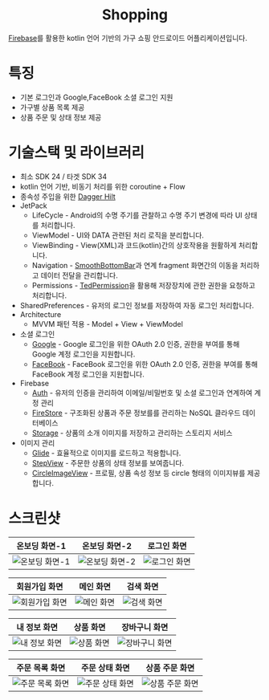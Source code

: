 # <div align=center>Shopping</div>
[Firebase](https://firebase.google.com/)를 활용한 kotlin 언어 기반의 가구 쇼핑 안드로이드 어플리케이션입니다.

# 특징
* 기본 로그인과 Google,FaceBook 소셜 로그인 지원
* 가구별 상품 목록 제공
* 상품 주문 및 상태 정보 제공

# 기술스택 및 라이브러리
* 최소 SDK 24 / 타겟 SDK 34
* kotlin 언어 기반, 비동기 처리를 위한 coroutine + Flow
* 종속성 주입을 위한 [Dagger Hilt](https://dagger.dev/hilt/)
* JetPack
  * LifeCycle - Android의 수명 주기를 관찰하고 수명 주기 변경에 따라 UI 상태를 처리합니다.
  * ViewModel - UI와 DATA 관련된 처리 로직을 분리합니다.
  * ViewBinding - View(XML)과 코드(kotlin)간의 상호작용을 원활하게 처리합니다.
  * Navigation - [SmoothBottomBar](https://github.com/ibrahimsn98/SmoothBottomBar)과 연계 fragment 화면간의 이동을 처리하고 데이터 전달을 관리합니다.
  * Permissions - [TedPermission](https://github.com/ParkSangGwon/TedPermission)을 활용해 저장장치에 관한 권한을 요청하고 처리합니다.
* SharedPreferences - 유저의 로그인 정보를 저장하여 자동 로그인 처리합니다.
* Architecture
  * MVVM 패턴 적용 - Model + View + ViewModel
* 소셜 로그인
  * [Google](https://github.com/googleapis/google-auth-library-java) - Google 로그인을 위한 OAuth 2.0 인증, 권한을 부여를 통해 Google 계정 로그인을 지원합니다.
  * [FaceBook](https://developers.facebook.com/docs/facebook-login/) - FaceBook 로그인을 위한 OAuth 2.0 인증, 권한을 부여를 통해 FaceBook 계정 로그인을 지원합니다.
* Firebase
  * [Auth](https://firebase.google.com/docs/auth?hl=ko) - 유저의 인증을 관리하여 이메일/비밀번호 및 소셜 로그인과 연계하여 계정 관리
  * [FireStore](https://firebase.google.com/docs/firestore?hl=ko) - 구조화된 상품과 주문 정보를를 관리하는 NoSQL 클라우드 데이터베이스
  * [Storage](https://firebase.google.com/docs/storage/android/start?hl=ko) - 상품의 소개 이미지를 저장하고 관리하는 스토리지 서비스
* 이미지 관리
  * [Glide](https://github.com/bumptech/glide) - 효율적으로 이미지를 로드하고 적용합니다.
  * [StepView](https://github.com/shuhart/StepView) - 주문한 상품의 상태 정보를 보여줍니다.
  * [CircleImageView](https://github.com/hdodenhof/CircleImageView) - 프로필, 상품 속성 정보 등 circle 형태의 이미지뷰를 제공합니다.

# 스크린샷
|온보딩 화면-1|온보딩 화면-2|로그인 화면|
|---|---|---|
|![온보딩 화면-1](https://github.com/user-attachments/assets/8da197c5-2fd2-4e67-a929-a2e15d09ed7c)|![온보딩 화면-2](https://github.com/user-attachments/assets/5509ef58-a385-479f-a59a-ca2953e02df5)|![로그인 화면](https://github.com/user-attachments/assets/e202dd8f-2798-480c-af9f-b579bb11fd01)|

|회원가입 화면|메인 화면|검색 화면|
|---|---|---|
|![회원가입 화면](https://github.com/user-attachments/assets/40662f06-be4e-4f31-ba33-1b0df4c5f876)|![메인 화면](https://github.com/user-attachments/assets/68dc5c26-b76d-43f1-969a-c06134dd3930)|![검색 화면](https://github.com/user-attachments/assets/e0a0edc0-971b-4b4f-8698-f8e865bcbf08)|

|내 정보 화면|상품 화면|장바구니 화면|
|---|---|---|
|![내 정보 화면](https://github.com/user-attachments/assets/d1f4d487-6551-4030-9588-255d68c4b3de)|![상품 화면](https://github.com/user-attachments/assets/a47746c4-0f11-4c52-8403-4a801baa219a)|![장바구니 화면](https://github.com/user-attachments/assets/8502dcfe-0c0c-4343-a974-5930c2565f2d)|

|주문 목록 화면|주문 상태 화면|상품 주문 화면|
|---|---|---|
|![주문 목록 화면](https://github.com/user-attachments/assets/3f76bbdf-5956-4d81-a34d-a4b6f72c6239)|![주문 상태 화면](https://github.com/user-attachments/assets/5cbcd6bd-4aa8-41a7-a548-a53f36b3ea18)|![상품 주문 화면](https://github.com/user-attachments/assets/7cb556e2-1ccd-4b0e-93d6-4cbedb71c616)|